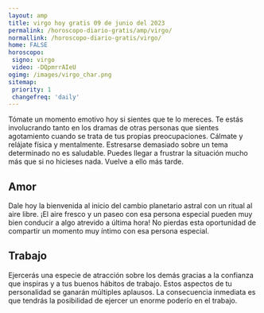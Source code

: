 ```yaml
---
layout: amp
title: virgo hoy gratis 09 de junio del 2023 
permalink: /horoscopo-diario-gratis/amp/virgo/
normallink: /horoscopo-diario-gratis/virgo/
home: FALSE
horoscopo:
 signo: virgo
 video: -DQpmrrAIeU
ogimg: /images/virgo_char.png
sitemap:
 priority: 1
 changefreq: 'daily'
---
```



Tómate un momento emotivo hoy si sientes que te lo mereces. Te estás involucrando tanto en los dramas de otras personas que sientes agotamiento cuando se trata de tus propias preocupaciones. Cálmate y relájate física y mentalmente. Estresarse demasiado sobre un tema determinado no es saludable. Puedes llegar a frustrar la situación mucho más que si no hicieses nada. Vuelve a ello más tarde.

## Amor

Dale hoy la bienvenida al inicio del cambio planetario astral con un ritual al aire libre. ¡El aire fresco y un paseo con esa persona especial pueden muy bien conducir a algo atrevido a última hora! No pierdas esta oportunidad de compartir un momento muy íntimo con esa persona especial.

## Trabajo

Ejercerás una especie de atracción sobre los demás gracias a la confianza que inspiras y a tus buenos hábitos de trabajo. Estos aspectos de tu personalidad se ganarán múltiples aplausos. La consecuencia inmediata es que tendrás la posibilidad de ejercer un enorme poderío en el trabajo.